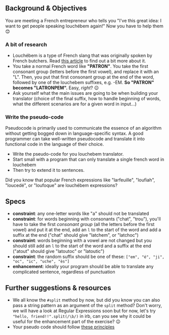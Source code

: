 ## Background & Objectives

You are meeting a French entrepreneur who tells you "I've this great idea: I want to get people speaking louchébem again!" Now you have to help them 😊

### A bit of research

- Louchébem is a type of French slang that was originally spoken by French butchers. Read [this article](https://en.wikipedia.org/wiki/Louch%C3%A9bem) to find out a bit more about it.
- You take a normal French word like **"PATRON"**. You take the first consonant group (letters before the first vowel), and replace it with an "L". Then, you put that first consonant group at the end of the word, followed by one of the louchebem suffixes, e.g. -EM. **So "PATRON" becomes "LATRONPEM".** Easy, _right_? 😉
- Ask yourself what the main issues are going to be when building your translator (choice of the final suffix, how to handle beginning of words, what the different scenarios are for a given word in input...)

### Write the pseudo-code

Pseudocode is primarily used to communicate the essence of an algorithm without getting bogged down in language-specific syntax. A good programmer can take well-written pseudocode and translate it into functional code in the language of their choice.

- Write the pseudo-code for you louchebem translator.
- Start small with a program that can only translate a single french word in louchebem
- Then try to extend it to sentences.

Did you know that popular French expressions like "larfeuille", "loufiah", "loucedé", or "loufoque" are louchébem expressions?

## Specs

- **constraint**: any one-letter words like "a" should not be translated
- **constraint**: for words beginning with consonants ("chat", "trou"), you'll have to take the first *consonant group* (all the letters before the first vowel) and put it at the end, add an `l` to the start of the word and add a suffix at the end ("chat" should give "latchem", or "latchoc")
- **constraint**: words beginning with a vowel are not changed but you should still add an `l` to the start of the word and a suffix at the end ("atout" should give "latoutoc" or  "latoutic")
- **constraint**: the random suffix should be one of these: `["em", "é", "ji", "oc", "ic", "uche", "ès"]`
- **enhancement**: ideally your program should be able to translate any complicated sentence, regardless of punctuation

## Further suggestions & resources

- We all know the `#split` method by now, but did you know you can also pass a string pattern as an argument of the `split` method? Don't worry, we will have a look at Regular Expressions soon but for now, let's try `"hello, friend!!".split(/\b/)` in irb, can you see why it could be useful for the enhancement part of the exercise? 😉
- Your pseudo code should follow [these principles](http://www.cs.cornell.edu/courses/cs211/2000fa/materials/using_pseudo_code.htm)
